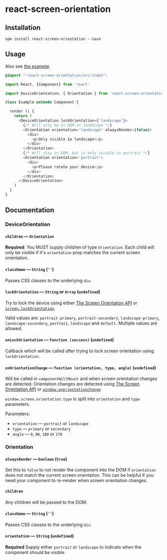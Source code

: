 react-screen-orientation
========================

Installation
------------

`npm install react-screen-orientation --save`

Usage
-----

Also see [the example](example).

```scss
@import "~react-screen-orientation/src/index";
```

```javascript
import React, {Component} from 'react'

import DeviceOrientation, { Orientation } from 'react-screen-orientation'

class Example extends Component {

  render () {
    return (
      <DeviceOrientation lockOrientation={'landscape'}>
        {/* Will only be in DOM in landscape */}
        <Orientation orientation='landscape' alwaysRender={false}>
          <div>
            <p>Only visible in landscape</p>
          </div>
        </Orientation>
        {/* Will stay in DOM, but is only visible in portrait */}
        <Orientation orientation='portrait'>
          <div>
            <p>Please rotate your device</p>
          </div>
        </Orientation>
      </DeviceOrientation>
    )
  }
}
```

Documentation
-------------

### DeviceOrientation

#### `children` &mdash; `Orientation`

**Required**. You MUST supply children of type `Orientation`. Each child will only be visible if it's `orientation` prop matches the current screen orientation.

#### `className` &mdash; `String` (`''`)

Passes CSS classes to the underlying `div`.

#### `lockOrientation` &mdash; `String` or `Array` (`undefined`)

Try to lock the device using either [The Screen Orientation API][screen-orientation] or [`screen.lockOrientation`][lockOrientation].

Valid values are: `portrait-primary`, `portrait-secondary`, `landscape-primary`, `landscape-secondary`, `portrait`, `landscape` and `default`. Multiple values are allowed.

#### `onLockOrientation` &mdash; `function (success)` (`undefined`)

Callback which will be called after trying to lock screen orientation using `lockOrientation`.

#### `onOrientationChange` &mdash; `function (orientation, type, angle)` (`undefined`)

Will be called in `componentWillMount` and when screen orientation changes are detected. Orientation changes are detected using [The Screen Orientation API][screen-orientation] or [`window.onorientationchange`][orientationchange]

`window.screen.orientation.type` is split into `orientation` and `type` parameters.

Parameters:
 * `orientation` &mdash; `portrait` or `landscape`
 * `type` &mdash; `primary` or `secondary`
 * `angle` &mdash; `0`, `90`, `180` or `270`

### Orientation

#### `alwaysRender` &mdash; `boolean` (`true`)

Set this to `false` to not render the component into the DOM if `orientation` does not match the current screen orientation. This can be helpful if you need your component to re-render when screen orientation changes.

#### `children`

Any children will be passed to the DOM.

#### `className` &mdash; `String` (`''`)

Passes CSS classes to the underlying `div`.

#### `orientation` &mdash; `String` (`undefined`)

**Required** Supply either `portrait` or `landscape` to indicate when the component should be visible.



[lockOrientation]: https://developer.mozilla.org/en-US/docs/Web/API/screen/lockOrientation
[screen-orientation]: https://www.w3.org/TR/screen-orientation/
[orientationchange]: https://developer.mozilla.org/en-US/docs/Web/Events/orientationchange
